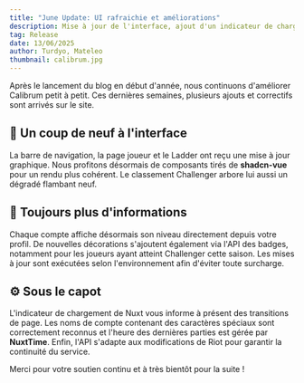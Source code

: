 ```yaml
---
title: "June Update: UI rafraichie et améliorations"
description: Mise à jour de l'interface, ajout d'un indicateur de chargement et diverses optimisations.
tag: Release
date: 13/06/2025
author: Turdyo, Mateleo
thumbnail: calibrum.jpg
---
```


Après le lancement du blog en début d'année, nous continuons d'améliorer Calibrum petit à petit. Ces dernières semaines, plusieurs ajouts et correctifs sont arrivés sur le site.

## 🎨 Un coup de neuf à l'interface

La barre de navigation, la page joueur et le Ladder ont reçu une mise à jour graphique. Nous profitons désormais de composants tirés de **shadcn-vue** pour un rendu plus cohérent. Le classement Challenger arbore lui aussi un dégradé flambant neuf.

## 🚀 Toujours plus d'informations

Chaque compte affiche désormais son niveau directement depuis votre profil. De nouvelles décorations s'ajoutent également via l'API des badges, notamment pour les joueurs ayant atteint Challenger cette saison. Les mises à jour sont exécutées selon l'environnement afin d'éviter toute surcharge.

## ⚙️ Sous le capot

L'indicateur de chargement de Nuxt vous informe à présent des transitions de page. Les noms de compte contenant des caractères spéciaux sont correctement reconnus et l'heure des dernières parties est gérée par **NuxtTime**. Enfin, l'API s'adapte aux modifications de Riot pour garantir la continuité du service.

Merci pour votre soutien continu et à très bientôt pour la suite !
